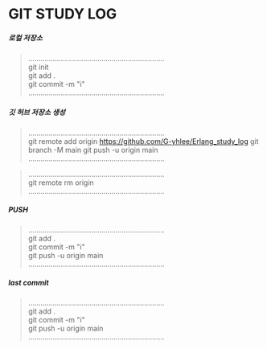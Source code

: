 # GIT STUDY LOG


##### 로컬 저장소
> ...................................................................  
git init  
git add .  
git commit -m "i"  
> ...................................................................  

##### 깃 허브 저장소 생성
> ...................................................................  
git remote add origin https://github.com/G-yhlee/Erlang_study_log
git branch -M main
git push -u origin main
> ...................................................................  

> ...................................................................  
git remote rm origin  
> ...................................................................  




##### PUSH
> ...................................................................  
git add .  
git commit -m "i"  
git push -u origin main  
> ...................................................................  


##### last commit
> ...................................................................  
git add .  
git commit -m "i"  
git push -u origin main  
> ...................................................................  




